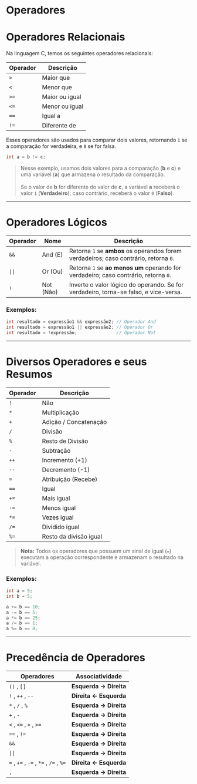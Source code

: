 # Operadores

# Operadores Relacionais

Na linguagem C, temos os seguintes operadores relacionais:

| Operador | Descrição       |
|----------|-----------------|
| `>`      | Maior que       |
| `<`      | Menor que       |
| `>=`     | Maior ou igual  |
| `<=`     | Menor ou igual  |
| `==`     | Igual a         |
| `!=`     | Diferente de    |

Esses operadores são usados para comparar dois valores, retornando `1` se a comparação for verdadeira, e `0` se for falsa.

```c
int a = b != c;
```

> Nesse exemplo, usamos dois valores para a comparação (**b** e **c**) e uma variável (**a**) que armazena o resultado da comparação.<br><br>
Se o valor de **b** for diferente do valor de **c**, a variável **a** receberá o valor `1` (**Verdadeiro**); caso contrário, receberá o valor `0` (**Falso**).

---

# Operadores Lógicos

| Operador | Nome       | Descrição                                                                 |
|----------|------------|---------------------------------------------------------------------------|
| `&&`     | And (E)    | Retorna `1` se **ambos** os operandos forem verdadeiros; caso contrário, retorna `0`. |
| <code>&#124;&#124;</code> | Or (Ou) | Retorna `1` se **ao menos um** operando for verdadeiro; caso contrário, retorna `0`. |
| `!`      | Not (Não)  | Inverte o valor lógico do operando. Se for verdadeiro, torna-se falso, e vice-versa. |

### Exemplos:

```c
int resultado = expressão1 && expressão2; // Operador And
int resultado = expressão1 || expressão2; // Operador Or
int resultado = !expressão;               // Operador Not
```

---

# Diversos Operadores e seus Resumos

| Operador | Descrição                  |
|----------|----------------------------|
| `!`      | Não                        |
| `*`      | Multiplicação              |
| `+`      | Adição / Concatenação      |
| `/`      | Divisão                    |
| `%`      | Resto de Divisão           |
| `-`      | Subtração                  |
| `++`     | Incremento (+1)            |
| `--`     | Decremento (-1)            |
| `=`      | Atribuição (Recebe)        |
| `==`     | Igual                      |
| `+=`     | Mais igual                 |
| `-=`     | Menos igual                |
| `*=`     | Vezes igual                |
| `/=`     | Dividido igual             |
| `%=`     | Resto da divisão igual     |

> **Nota:** Todos os operadores que possuem um sinal de igual (`=`) executam a operação correspondente e armazenam o resultado na variável.

### Exemplos:

```c
int a = 5;
int b = 5;

a += b == 10;
a -= b == 5;
a *= b == 25;
a /= b == 1;
a %= b == 0;
```

---

# Precedência de Operadores

| Operadores                                    | Associatividade |
|-----------------------------------------------|-----------------|
| `()` , `[]`                                   | **Esquerda → Direita** |
| `!` , `++` , `--`                             | **Direita &larr; Esquerda** |
| `*` , `/` , `%`                               | **Esquerda → Direita** |
| `+` , `-`                                     | **Esquerda → Direita** |
| `<` , `<=` , `>` , `>=`                       | **Esquerda → Direita** |
| `==` , `!=`                                   | **Esquerda → Direita** |
| `&&`                                          | **Esquerda → Direita** |
| <code>&#124;&#124;</code>                                          | **Esquerda → Direita** |
| `=` , `+=` , `-=` , `*=` , `/=` , `%=`        | **Direita &larr; Esquerda** |
| `,`                                           | **Esquerda → Direita** |